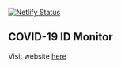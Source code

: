 [![Netlify Status](https://api.netlify.com/api/v1/badges/3f1a76fc-7f8f-40d3-af76-8588436eb6c7/deploy-status)](https://app.netlify.com/sites/i315/deploys)

## COVID-19 ID Monitor

Visit website [here](http://covid19.alfaisal.my.id/)
